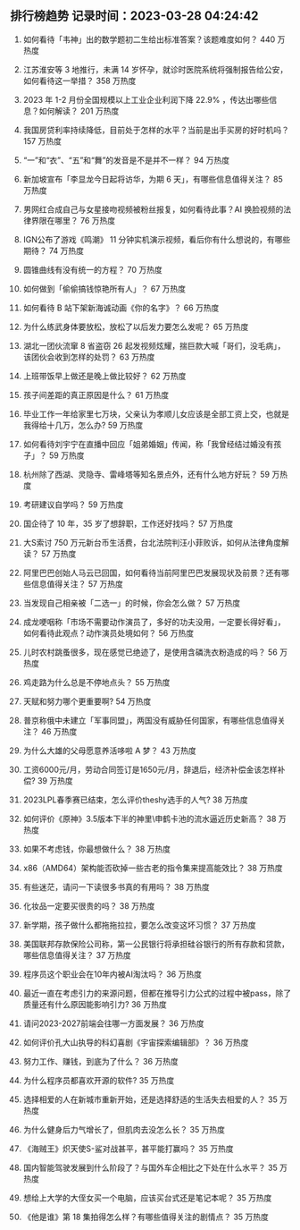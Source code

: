 
## 排行榜趋势 记录时间：2023-03-28 04:24:42
  
  1. 如何看待「韦神」出的数学题初二生给出标准答案？该题难度如何？ 440 万热度
    
  2. 江苏淮安等 3 地推行，未满 14 岁怀孕，就诊时医院系统将强制报告给公安，如何看待这一举措？ 358 万热度
    
  3. 2023 年 1-2 月份全国规模以上工业企业利润下降 22.9% ，传达出哪些信息？如何解读？ 201 万热度
    
  4. 我国房贷利率持续降低，目前处于怎样的水平？当前是出手买房的好时机吗？ 157 万热度
    
  5. “一”和“衣”、“五”和“舞”的发音是不是并不一样？ 94 万热度
    
  6. 新加坡宣布「李显龙今日起将访华，为期 6 天」，有哪些信息值得关注？ 85 万热度
    
  7. 男网红合成自己与女星接吻视频被粉丝报复，如何看待此事？AI 换脸视频的法律界限在哪里？ 76 万热度
    
  8. IGN公布了游戏《鸣潮》 11 分钟实机演示视频，看后你有什么想说的，有哪些期待？ 74 万热度
    
  9. 圆锥曲线有没有统一的方程？ 70 万热度
    
  10. 如何做到「偷偷搞钱惊艳所有人」？ 67 万热度
    
  11. 如何看待 B 站下架新海诚动画《你的名字》？ 66 万热度
    
  12. 为什么练武身体要放松，放松了以后发力要怎么发呢？ 65 万热度
    
  13. 湖北一团伙流窜 8 省盗窃 26 起发视频炫耀，揣巨款大喊「哥们，没毛病」，该团伙会收到怎样的处罚？ 63 万热度
    
  14. 上班带饭早上做还是晚上做比较好？ 62 万热度
    
  15. 孩子间差距的真正原因是什么？ 61 万热度
    
  16. 毕业工作一年给家里七万块，父亲认为孝顺儿女应该是全部工资上交，也就是我得给十几万，怎么办? 59 万热度
    
  17. 如何看待刘宇宁在直播中回应「姐弟婚姻」传闻，称「我曾经结过婚没有孩子」？ 59 万热度
    
  18. 杭州除了西湖、灵隐寺、雷峰塔等知名景点外，还有什么地方好玩？ 59 万热度
    
  19. 考研建议自学吗？ 59 万热度
    
  20. 国企待了 10 年，35 岁了想辞职，工作还好找吗？ 57 万热度
    
  21. 大S索讨 750 万元新台币生活费，台北法院判汪小菲败诉，如何从法律角度解读？ 57 万热度
    
  22. 阿里巴巴创始人马云已回国，如何看待当前阿里巴巴发展现状及前景？还有哪些信息值得关注？ 57 万热度
    
  23. 当发现自己相亲被「二选一」的时候，你会怎么做？ 57 万热度
    
  24. 成龙哽咽称「市场不需要动作演员了，多好的功夫没用，一定要长得好看」，如何看待此观点？动作演员处境如何？ 56 万热度
    
  25. 儿时农村跳蚤很多，现在感觉已绝迹了，是使用含磷洗衣粉造成的吗？ 56 万热度
    
  26. 鸡走路为什么总是不停地点头？ 55 万热度
    
  27. 天赋和努力哪个更重要啊? 54 万热度
    
  28. 普京称俄中未建立「军事同盟」，两国没有威胁任何国家，有哪些信息值得关注？ 46 万热度
    
  29. 为什么大雄的父母愿意养活哆啦 A 梦？ 43 万热度
    
  30. 工资6000元/月，劳动合同签订是1650元/月，辞退后，经济补偿金该怎样补偿? 39 万热度
    
  31. 2023LPL春季赛已结束，怎么评价theshy选手的人气? 38 万热度
    
  32. 如何评价《原神》3.5版本下半的神里\申鹤卡池的流水逼近历史新高？ 38 万热度
    
  33. 如果不考虑钱，你最想做什么？ 38 万热度
    
  34. x86（AMD64）架构能否砍掉一些古老的指令集来提高能效比？ 38 万热度
    
  35. 有些迷茫，请问一下读很多书真的有用吗？ 38 万热度
    
  36. 化妆品一定要买很贵的吗？ 38 万热度
    
  37. 新学期，孩子做什么都拖拖拉拉，要怎么改变这坏习惯？ 37 万热度
    
  38. 美国联邦存款保险公司称，第一公民银行将承担硅谷银行的所有存款和贷款，哪些信息值得关注？ 37 万热度
    
  39. 程序员这个职业会在10年内被AI淘汰吗？ 36 万热度
    
  40. 最近一直在考虑引力的来源问题，但都在推导引力公式的过程中被pass，除了质量还有什么原因能影响引力? 36 万热度
    
  41. 请问2023-2027前端会往哪一方面发展？ 36 万热度
    
  42. 如何评价孔大山执导的科幻喜剧《宇宙探索编辑部》？ 36 万热度
    
  43. 努力工作、赚钱，到底为了什么？ 36 万热度
    
  44. 为什么程序员都喜欢开源的软件? 35 万热度
    
  45. 选择相爱的人在新城市重新开始，还是选择舒适的生活失去相爱的人？ 35 万热度
    
  46. 为什么健身后力气增长了，但肌肉去没怎么长？ 35 万热度
    
  47. 《海贼王》炽天使S-鲨对战甚平，甚平能打赢吗？ 35 万热度
    
  48. 国内智能驾驶发展到什么阶段了？与国外车企相比之下处在什么水平？ 35 万热度
    
  49. 想给上大学的大侄女买一个电脑，应该买台式还是笔记本呢？ 35 万热度
    
  50. 《他是谁》第 18 集拍得怎么样？有哪些值得关注的剧情点？ 35 万热度
    